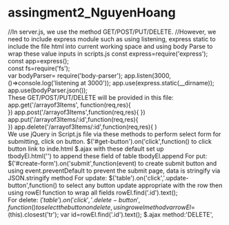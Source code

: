 # assingment2_NguyenHoang
//In server.js, we use the method GET/POST/PUT/DELETE. 
//However, we need to include express module such as using listening, express static to include the file html into current
working space and using body Parse to wrap these value inputs in scripts.js
   const express=require('express');                       
   const app=express();                                 
   const fs=require('fs');                              
   var bodyParser= require('body-parser');
   app.listen(3000,()=>console.log('listening at 3000')); 
   app.use(express.static(__dirname));                   
   app.use(bodyParser.json());        
These GET/POST/PUT/DELETE will be provided in this file:
       app.get('/arrayof3Items', function(req,res){    
       }) 
       app.post('/arrayof3Items',function(req,res){
       })
      app.put('/arrayof3Items/:id',function(req,res){   
       })
      app.delete('/arrayof3Items/:id',function(req,res){
    )  
      We use jQuery in Script.js file via these methods to perform select form for submitting, click on button.
    $('#get-button').on('click',function() to click button link to inde.html
     $.ajax with these default set up        
     tbodyEl.html('') to append these field of table tbodyEl.append
     For put:
     $('#create-form').on('submit',function(event) to create submit button and using event.preventDefault 
     to prevent the submit page, data is stringify via JSON.stringify method 
     For update:
   $('table').on('click','.update-button',function() to select any button update appropriate with the row then 
      using rowEl function to wrap all fields rowEl.find('.id').text();       
     For delete:
    $('table').on('click','.delete-button',function() to select the button on delete, using rowel method
        var rowEl=$(this).closest('tr');
        var id=rowEl.find('.id').text();
        $.ajax  method:'DELETE',
